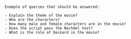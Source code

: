 ```Designed a solution utilizing **open-source large language models** to efficiently respond to queries where the answers need to be derived from extensive PDF documents (exceeding 100 pages).

Example of queries that should be answered:

- Explain the theme of the movie?
- Who are the characters?
- How many male and female characters are in the movie?
- Does the script pass the Bechdel test?
- What is the role of Deckard in the movie?
```
